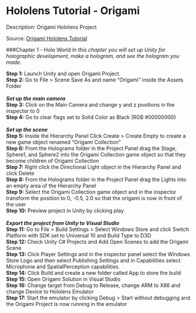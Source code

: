 # Hololens Tutorial - Origami
Description: Origami Hololens Project

Source:
<a href="https://developer.microsoft.com/en-us/windows/holographic/holograms_101e">
  Origami Hololens Tutorial
</a>

###Chapter 1 - Holo World
<i>In this chapter you will set up Unity for holographic development, make a hologram, and see the hologram you made.</i>

<strong>Step 1:</strong>
Launch Unity and open Origami Project.
<br/>
<strong>Step 2:</strong>
Go to File > Scene Save As and name “Origami” inside the Assets Folder
<br/><br/>
<strong><i>Set up the main camera</i></strong>
<br/>
<strong>Step 3:</strong>
Click on the Main Camera and change y and z positions in the inspector to 0
<br/>
<strong>Step 4:</strong>
Go to clear flags set to Solid Color as Black (RGB #00000000)
<br/><br/>
<strong><i>Set up the scene</i></strong>
<br/>
<strong>Step 5:</strong>
Inside the Hierarchy Panel Click Create > Create Empty to create a new game object renamed “Origami Collection”
<br/>
<strong>Step 6:</strong>
From the Holograms folder in the Project Panel drag the Stage, Sphere1, and Sphere2 into the Origami Collection game object so that they become children of Origami Collection
<br/>
<strong>Step 7:</strong>
Right click the Directional Light object in the Hierarchy Panel and click Delete
<br/>
<strong>Step 8:</strong>
From the Holograms folder in the Project Panel drag the Lights into an empty area of the Hierarchy Panel
<br/>
<strong>Step 9:</strong>
Select the Origami Collection game object and in the inspector transform the position to 0, -0.5, 2.0 so that the origami is now in front of the user
<br/>
<strong>Step 10:</strong>
Preview project in Unity by clicking play
<br/><br/>
<strong><i>Export the project from Unity to Visual Studio</i></strong>
<br/>
<strong>Step 11:</strong>
Go to File > Build Settings > Select Windows Store and click Switch Platform with SDK set to Universal 10 and Build Type to D3D
<br/>
<strong>Step 12:</strong>
Check Unity C# Projects and Add Open Scenes to add the Origami Scene
<br/>
<strong>Step 13:</strong>
Click Player Settings and in the inspector panel select the Windows Store Logo and then select Publishing Settings and in Capabilities select Microphone and SpatialPerception capabilities.
<br/>
<strong>Step 14:</strong>
Click Build and create a new folder called App to store the build
<br/>
<strong>Step 15:</strong>
Open Origami Solution in Visual Studio
<br/>
<strong>Step 16:</strong>
Change target from Debug to Release, change ARM to X86 and change Device to Hololens Emulator
<br/>
<strong>Step 17:</strong>
Start the emulator by clicking Debug > Start without debugging and the Origami Project is now running in the emulator
